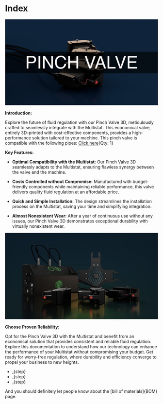 # Index

<a href=""><img src="images/MainPicture.jpg" alt="drawing" style="width:700px;"/></a>


**Introduction:**

Explore the future of fluid regulation with our Pinch Valve 3D, meticulously crafted to seamlessly integrate with the Multistat. This economical valve, entirely 3D-printed with cost-effective components, provides a high-performance solution tailored to your machine.
This pinch valve is compatible with the following pipes:  [Click here](Parts.yaml#Pipe){Qty: 1} 




**Key Features:**

- **Optimal Compatibility with the Multistat:** Our Pinch Valve 3D seamlessly adapts to the Multistat, ensuring flawless synergy between the valve and the machine.

- **Costs Controlled without Compromise:** Manufactured with budget-friendly components while maintaining reliable performance, this valve delivers quality fluid regulation at an affordable price.

- **Quick and Simple Installation:** The design streamlines the installation process on the Multistat, saving your time and simplifying integration.

- **Almost Nonexistent Wear:** After a year of continuous use without any issues, our Pinch Valve 3D demonstrates exceptional durability with virtually nonexistent wear.

<a href=""><img src="images/EnclosureMultistatpValve.png" alt="drawing" style="width:700px;"/></a>

**Choose Proven Reliability:**

Opt for the Pinch Valve 3D with the Multistat and benefit from an economical solution that provides consistent and reliable fluid regulation. Explore this documentation to understand how our technology can enhance the performance of your Multistat without compromising your budget. Get ready for worry-free regulation, where durability and efficiency converge to propel your business to new heights.

* [.](REQUIREMENTS.md){step}
* [.](Assembly.md){step}
* [.](Electrical_assembly.md){step}

And you should definitely let people know about the [bill of materials]{BOM} page.